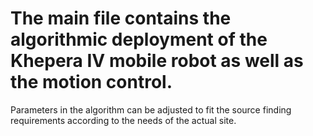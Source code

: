 # The main file contains the algorithmic deployment of the Khepera  IV mobile robot as well as the motion control.
Parameters in the algorithm can be adjusted to fit the source finding requirements according to the needs of the actual site.
